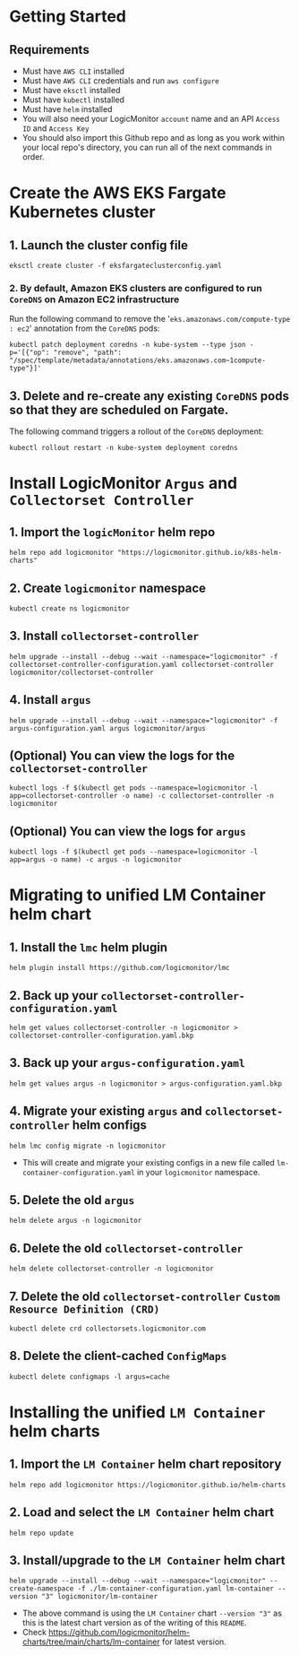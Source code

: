 # Getting Started

## Requirements
- Must have `AWS CLI` installed
- Must have `AWS CLI` credentials and run `aws configure`
- Must have `eksctl` installed
- Must have `kubectl` installed
- Must have `helm` installed
- You will also need your LogicMonitor `account` name and an API `Access ID` and `Access Key`
- You should also import this Github repo and as long as you work within your local repo's directory, you can run all of the next commands in order.

# Create the AWS EKS Fargate Kubernetes cluster

## 1. Launch the cluster config file
```
eksctl create cluster -f eksfargateclusterconfig.yaml
```

### 2. By default, Amazon EKS clusters are configured to run `CoreDNS` on Amazon EC2 infrastructure
Run the following command to remove the '`eks.amazonaws.com/compute-type : ec2`' annotation from the `CoreDNS` pods:
```
kubectl patch deployment coredns -n kube-system --type json -p='[{"op": "remove", "path": "/spec/template/metadata/annotations/eks.amazonaws.com~1compute-type"}]'
```

## 3. Delete and re-create any existing `CoreDNS` pods so that they are scheduled on Fargate. 
The following command triggers a rollout of the `CoreDNS` deployment:
```
kubectl rollout restart -n kube-system deployment coredns
```
# Install LogicMonitor `Argus` and `Collectorset Controller`

## 1. Import the `logicMonitor` helm repo
```
helm repo add logicmonitor "https://logicmonitor.github.io/k8s-helm-charts"
```

## 2. Create `logicmonitor` namespace
```
kubectl create ns logicmonitor
```

## 3. Install `collectorset-controller`
```
helm upgrade --install --debug --wait --namespace="logicmonitor" -f collectorset-controller-configuration.yaml collectorset-controller logicmonitor/collectorset-controller
```

## 4. Install `argus`
```
helm upgrade --install --debug --wait --namespace="logicmonitor" -f argus-configuration.yaml argus logicmonitor/argus
```

## (Optional) You can view the logs for the `collectorset-controller`
```
kubectl logs -f $(kubectl get pods --namespace=logicmonitor -l app=collectorset-controller -o name) -c collectorset-controller -n logicmonitor
```

## (Optional) You can view the logs for `argus`
```
kubectl logs -f $(kubectl get pods --namespace=logicmonitor -l app=argus -o name) -c argus -n logicmonitor
```

# Migrating to unified LM Container helm chart

## 1. Install the `lmc` helm plugin
```
helm plugin install https://github.com/logicmonitor/lmc
```

## 2. Back up your `collectorset-controller-configuration.yaml`
```
helm get values collectorset-controller -n logicmonitor > collectorset-controller-configuration.yaml.bkp
```

## 3. Back up your `argus-configuration.yaml`
```
helm get values argus -n logicmonitor > argus-configuration.yaml.bkp
```

## 4. Migrate your existing `argus` and `collectorset-controller` helm configs
```
helm lmc config migrate -n logicmonitor
```
- This will create and migrate your existing configs in a new file called `lm-container-configuration.yaml` in your `logicmonitor` namespace.

## 5. Delete the old `argus`
```
helm delete argus -n logicmonitor
```

## 6. Delete the old `collectorset-controller`
```
helm delete collectorset-controller -n logicmonitor
```

## 7. Delete the old `collectorset-controller` `Custom Resource Definition (CRD)`
```
kubectl delete crd collectorsets.logicmonitor.com
```

## 8. Delete the client-cached `ConfigMaps`
```
kubectl delete configmaps -l argus=cache
```
# Installing the unified `LM Container` helm charts

## 1. Import the `LM Container` helm chart repository
```
helm repo add logicmonitor https://logicmonitor.github.io/helm-charts
```
## 2. Load and select the `LM Container` helm chart
```
helm repo update
```

## 3. Install/upgrade to the `LM Container` helm chart
```
helm upgrade --install --debug --wait --namespace="logicmonitor" --create-namespace -f ./lm-container-configuration.yaml lm-container --version "3" logicmonitor/lm-container
```
- The above command is using the `LM Container` chart `--version "3"` as this is the latest chart version as of the writing of this `README`.
- Check https://github.com/logicmonitor/helm-charts/tree/main/charts/lm-container for latest version.